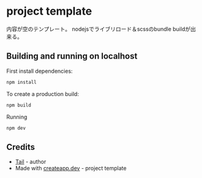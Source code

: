 # project template

内容が空のテンプレート。
nodejsでライブリロード＆scssのbundle buildが出来る。

## Building and running on localhost

First install dependencies:

```sh
npm install
```

To create a production build:

```sh
npm build
```

Running

```sh
npm dev
```

## Credits

- [Tail](https://tailpiece.dev/) - author
- Made with [createapp.dev](https://createapp.dev/) - project template
